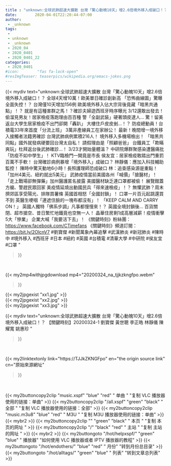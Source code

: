 ```yaml
---
title : "unknown:全球武肺超速大擴散 台灣「驚心動魄10天」增2.6倍境外移入成破口！？ 【關鍵時刻】20200324-1 劉寶傑 黃世聰 李正皓 林靜儀 陳耀寬 姚惠珍 "
date:        2020-04-01T22:20:44-07:00
author:
 - _unknown
tags:
 - 
 - unknown
 - _unknown
 - 2020_04
 - 2020_0401
 - 2020_0401_22
categories:
 - 2020_0401
#icon:        "fas fa-lock-open"
#resImgTeaser: teaserpics/wikipedia.org/emacs-jokes.png
---
```







{{< mydiv text="unknown:全球武肺超速大擴散 台灣「驚心動魄10天」增2.6倍境外移入成破口！？ 全球4天增10萬！歐美單日確診創新高 「恐怖曲線圖」驚曝全面失控！？ 台灣僅10天增加156例 歐美境外移入佔大宗背後竟藏「暗黑共通點」！？ 就是有這種害群之馬！？確診夫婦遊西班牙時序曝光 3/12還敢出發去！ 偷溜見男友！居家檢疫落跑理由百百種 警「全副武裝」硬著頭皮逮人… 驚！留美返台大學生居家檢疫不出門卻開「轟趴」 大樓住戶皮皮剉…！？ 防疫總動員！台積電33年來首度「分流上班」 3萬非產線員工在家辦公！ 最新！晚間增一境外移入接觸者法籍男確診 台灣武肺病例累積216人！ 境外移入多機場檢出！ 「暗黑共同點」國外就發病硬要回台灣太自私！ 請假理由是「照顧爸爸」 台鐵員工「欺瞞爽玩」杜拜返台後武肺確診…！ 3/23才開始量體溫？ 中研院爆群聚感染遭醫痛批「防疫不如中學生」！ KTV臨檢門一開竟是市長 侯友宜：居家檢疫敢踏出門重罰百萬不手軟！ 台灣確診病例暴增「境外移入」成破口？ 林靜儀：應加入科技輔助監控！ 陳時中驚天動地6小時！長照護理師恐成破口 林：追查感染源是重點！ 「加州4美元、紐約就出5美元」 武肺疫情當前美國各州「喊價」「搶醫材」！ 「走上戰場卻無彈藥」加州醫護匿名披露 美國醫材缺乏連口罩都被偷！ 展覽館蓋方艙、警趕民眾回家 美疫情延燒出動國民兵「得來速檢疫」！？ 無懼武肺？周末擠郊區享受陽光、排隊買薯條 英國首相怒「全國封鎖」！ 口罩一片百元起跳還買不到 英醫生哽咽「連遮住臉的一塊布都沒有」！ 「KEEP CALM AND CARRY ON！」 英國人獨特「佛系步調」凡事都慢慢來！？ 英國全境封鎖後… 百貨關閉、超市搶空、昔日繁忙地鐵竟也空無一人！ 晶華住房剩1成高層減薪！疫情衝擊5大「慘業」 企業大喊「我要活下去」！  《關鍵時刻》粉絲團：https://www.facebook.com/CTimefans 《關鍵時刻》頻道訂閱：https://bit.ly/2OlcnV7  #劉寶傑 #新聞萬象內幕追擊 #武漢肺炎 #新冠肺炎 #陳時中 #境外移入 #西班牙 #日本 #紐約 #英國 #台積電 #清華大學 #中研院 #侯友宜 #口罩 "
>}}
<br>


{{< my2mp4withjpgdownload mp4="20200324_na_tjjkzkngfpo.webm"
>}}

{{< my2jpgexist "xx1.jpg" >}}<br>
{{< my2jpgexist "xx2.jpg" >}}<br>
{{< my2jpgexist "xx3.jpg" >}}<br>



{{< mydiv text="unknown:全球武肺超速大擴散 台灣「驚心動魄10天」增2.6倍境外移入成破口！？ 【關鍵時刻】20200324-1 劉寶傑 黃世聰 李正皓 林靜儀 陳耀寬 姚惠珍 "
>}}
<br>

{{< my2linktextonly link="https://TJJkZKNGFpo"
en="the origin source link" cn="原始來源網址"
>}}


<br>


{{< my2buttoncopy2clip "music.xspf"        "blue"   "red"    " 单曲 "  "复制 VLC 播放器使用的链接：单曲" >}} {{< my2buttoncopy2clip "/all.xspf"         "green"  "black"  " 全部 "  "复制 VLC 播放器使用的链接：全部" >}} {{< my2buttoncopy2clip "music.m3u8"        "blue"   "red"    " M3U  "    "复制 M3U 播放器使用的链接：单曲" >}} {{< mybr2 >}} {{< my2buttoncopy2clip ""                  "green"  "black"  " 本页 "    "复制 本页的网址 " >}} {{< my2buttoncopy2clip "/"                 "black"  "red"    " 主站 "    "复制 主站的网址 " >}} {{< mybr2 >}} {{< my2buttongoto      "/hot/helpxspf/"    "green"  "blue"   " 播放器" "如何使用 VLC 播放器或者 IPTV 播放器的教程" >}} {{< my2buttongoto      "/hot/endothers/"   "blue"   "red"    " 月份"   "转到月份总目录" >}} {{< my2buttongoto      "/hot/alltags/"     "green"  "blue"   " 列表"   "转到文章总列表" >}} 
